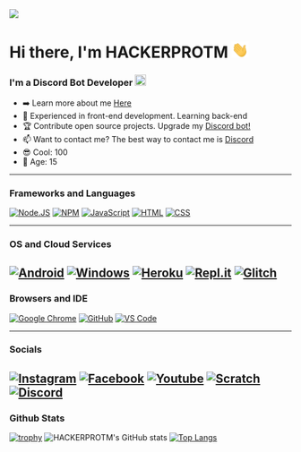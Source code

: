  <img width="100" src="https://avatars.githubusercontent.com/u/84269666?v=4">
 
 <h1>Hi there, I'm HACKERPROTM  <img width="30px" src="https://github.com/SatYu26/SatYu26/raw/master/Assets/Hi.gif" /></h1>

 <h3>I'm a Discord Bot Developer <img width="20px" height="20px" src="https://pnggrid.com/wp-content/uploads/2021/05/Discord-Logo-Circle-1024x1024.png" /></h3>
 
- ➡️ Learn more about me [Here](https://xopbot.glitch.me/services/profiles/hackerprodev)
- 🌱 Experienced in front-end development. Learning back-end 
- 🏆 Contribute open source projects. Upgrade my [Discord bot!](https://xopbot.glitch.me/)
- 📫 Want to contact me? The best way to contact me is [Discord](https://discord.com/users/600094534386319370)
- 😎 Cool: 100
- 👨 Age: 15

---

### Frameworks and Languages
[![Node.JS](https://img.shields.io/badge/Node.js-339933?style=for-the-badge&logo=nodedotjs&logoColor=white)](https://nodejs.org)
[![NPM](https://img.shields.io/badge/npm-CB3837?style=for-the-badge&logo=npm&logoColor=white)](https://npmjs.org)
[![JavaScript](https://img.shields.io/badge/JavaScript-F7DF1E?style=for-the-badge&logo=javascript&logoColor=white)](https://javascript.com)
[![HTML](https://img.shields.io/badge/HTML-E34F26?style=for-the-badge&logo=html5&logoColor=white)](https://html.spec.whatwg.org/multipage/)
[![CSS](https://img.shields.io/badge/CSS-1572B6?style=for-the-badge&logo=css3&logoColor=white)](https://w3.org/Style/CSS)


---

### OS and Cloud Services
[![Android](https://img.shields.io/badge/Android-3DDC84?style=for-the-badge&logo=android&logoColor=white)](https://android.com)
[![Windows](https://img.shields.io/badge/Windows-0078D6?style=for-the-badge&logo=windows&logoColor=white)](https://microsoft.com/windows)
[![Heroku](https://img.shields.io/badge/Heroku-430098?style=for-the-badge&logo=heroku&logoColor=white)](https://heroku.com)
[![Repl.it](https://img.shields.io/badge/replit-667881?style=for-the-badge&logo=replit&logoColor=white)](https://replit.com)
[![Glitch](https://img.shields.io/badge/Glitch-2800ff?style=for-the-badge&logo=glitch&logoColor=white)](https://glitch.com)
---

### Browsers and IDE
[![Google Chrome](https://img.shields.io/badge/Google_chrome-4285F4?style=for-the-badge&logo=Google-chrome&logoColor=white)](https://google.com/chrome/)
[![GitHub](https://img.shields.io/badge/Github-100000?style=for-the-badge&logo=github&logoColor=white)](https://github.com)
[![VS Code](https://img.shields.io/badge/Visual_Studio_Code-0078D4?style=for-the-badge&logo=visual%20studio%20code&logoColor=white)](https://code.visualstudio.com)

---

### Socials 
[![Instagram](https://shields.io/badge/instagram-purple?style=for-the-badge&logo=instagram&logoColor=yellow)](https://www.instagram.com/brandon.torreglosa)
[![Facebook](https://shields.io/badge/facebook-white?style=for-the-badge&logo=facebook)](https://www.facebook.com/brandon.torreglosa)
[![Youtube](https://shields.io/badge/youtube-ff0000?style=for-the-badge&logo=youtube&logoColor=white)](https://www.youtube.com/c/HACKERPROTMYOUTUBE)
[![Scratch](https://shields.io/badge/scratch-yellow?style=for-the-badge&logo=scratch&logoColor=orange)](https://scratch.mit.edu/users/COOLBLUEINKLINGTM/)
[![Discord](https://shields.io/badge/discord-ffffff?style=for-the-badge&logo=discord&logoColor=000000)](https://discord.com/users/600094534386319370)
---

### Github Stats
[![trophy](https://github-profile-trophy.vercel.app/?username=HACKERPROTM&theme=onedark&title=Joined2021,Commit,Followers,Repositories,Stars,PullRequest)](https://github.com/ryo-ma/github-profile-trophy)
![HACKERPROTM's GitHub stats](https://github-readme-stats.vercel.app/api?username=HACKERPROTM&show_icons=true&title_color=ff0000&text_color=ffffff&bg_color=000&icon_color=ff0000)
[![Top Langs](https://github-readme-stats.vercel.app/api/top-langs/?username=HACKERPROTM&show_icons=true&layout=compact&title_color=ff0000&text_color=ffffff&bg_color=000&icon_color=ff0000)](https://github.com/anuraghazra/github-readme-stats)
